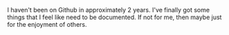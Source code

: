 I haven't been on Github in approximately 2 years. I've finally got some things that I feel like need to be documented. If not for me, then maybe just for the enjoyment of others.

